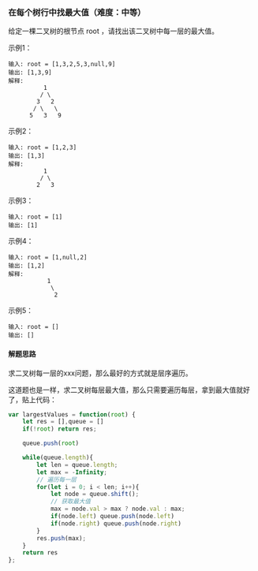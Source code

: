 ### 在每个树行中找最大值（难度：中等）

给定一棵二叉树的根节点 root ，请找出该二叉树中每一层的最大值。

示例1：
```
输入: root = [1,3,2,5,3,null,9]
输出: [1,3,9]
解释:
          1
         / \
        3   2
       / \   \  
      5   3   9 
```

示例2：
```
输入: root = [1,2,3]
输出: [1,3]
解释:
          1
         / \
        2   3
```

示例3：
```
输入: root = [1]
输出: [1]
```
示例4：
```
输入: root = [1,null,2]
输出: [1,2]
解释:      
           1 
            \
             2     
```
示例5：
```
输入: root = []
输出: []
```

#### 解题思路
求二叉树每一层的xxx问题，那么最好的方式就是层序遍历。

这道题也是一样，求二叉树每层最大值，那么只需要遍历每层，拿到最大值就好了，贴上代码：
```JavaScript
var largestValues = function(root) {
    let res = [],queue = []
    if(!root) return res;

    queue.push(root)

    while(queue.length){
        let len = queue.length;
        let max = -Infinity;
        // 遍历每一层
        for(let i = 0; i < len; i++){
            let node = queue.shift();
            // 获取最大值
            max = node.val > max ? node.val : max;
            if(node.left) queue.push(node.left)
            if(node.right) queue.push(node.right)
        }
        res.push(max);
    }
    return res
};
```